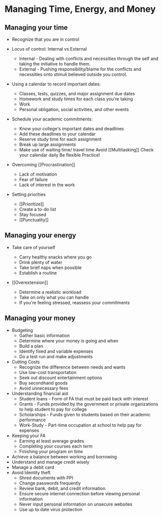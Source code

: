 # Managing Time, Energy, and Money
## Managing your time
- Recognize that you are in control
- Locus of control: Internal vs External
	- Internal - Dealing with conflicts and necessities through the self and taking the initiative to handle them.
	- External - Pushing responsibility/blame for the conflicts and necessities onto stimuli believed outside you control.
- Using a calendar to record important dates:
	- Classes, tests, quizzes, and major assignment due dates
	- Homework and study times for each class you're taking
	- Work
	- Personal obligation, social activities, and other events
- Schedule your academic commitments:
	- Know your college's important dates and deadlines
	- Add these deadlines to your calendar
	- Reserve study time for each assignment
	- Break up large assignments
	- Make use of waiting time/ travel time
Avoid [[Multitasking]]
Check your calendar daily
Be flexible
Practice!

- Overcoming [[Procrastination]]
	- Lack of motivation
	- Fear of failure
	- Lack of interest in the work
- Setting priorities
	- [[Prioritize]]
	- Create a to-do list
	- Stay focused
	- [[Punctuality]]
## Managing your energy
- Take care of yourself
	- Carry healthy snacks where you go
	- Drink plenty of water
	- Take brief naps when possible
	- Establish a routine

- [[Overextension]]
	- Determine a realistic workload
	- Take on only what you can handle
	- If you're feeling stressed, reassess your commitments
## Managing your money
- Budgeting
	- Gather basic information
	- Determine where your money is going and when
	- Build a plan
	- Identify fixed and variable expenses
	- Do a test run and make adjustments
- Cutting Costs
	- Recognize the difference between needs and wants
	- Use low-cost transportation
	- Seek out discount entertainment options
	- Buy secondhand goods
	- Avoid unnecessary fees
- Understanding financial aid
	- Student loans - Form of FA that must be paid back with interest
	- Grants - Funds provided by the government or private organizations to help student to pay for college
	- Scholarships - Funds given to students based on their academic performance
	- Work-Study - Part-time occupation at school to help pay for expenses
- Keeping your FA
	- Earning at least average grades
	- Completing your courses each term
	- Finishing your program on time
- Achieve a balance between working and borrowing
- Understand and manage credit wisely
- Manage a debit card
- Avoid Identity theft
	- Shred documents with PPI
	- Change passwords frequently
	- Review bank, debit, and credit information
	- Ensure secure internet connection before viewing personal information
	- Never input personal information on unsecure websites
	- Use up to date virus protection
